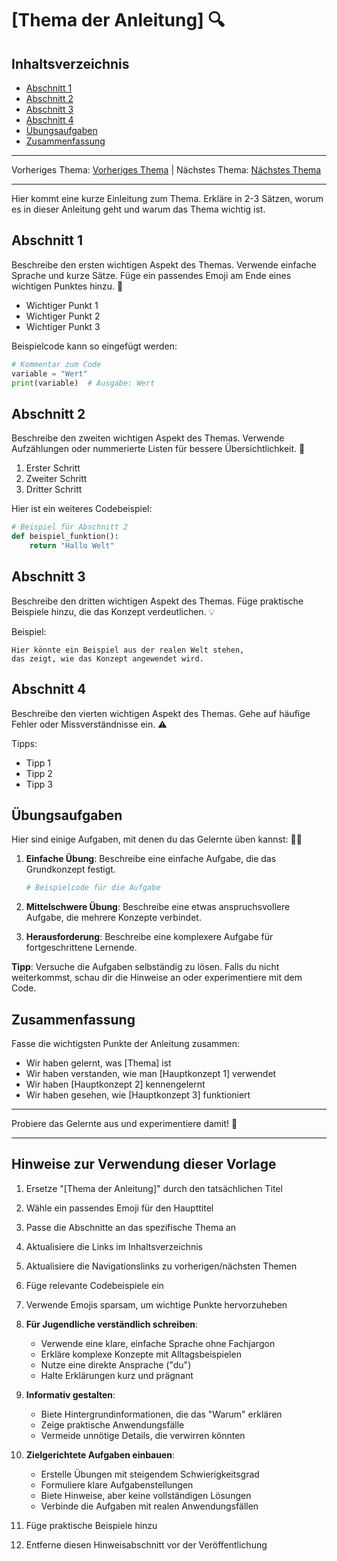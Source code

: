 # [Thema der Anleitung] 🔍

## Inhaltsverzeichnis
- [Abschnitt 1](#abschnitt-1)
- [Abschnitt 2](#abschnitt-2)
- [Abschnitt 3](#abschnitt-3)
- [Abschnitt 4](#abschnitt-4)
- [Übungsaufgaben](#übungsaufgaben)
- [Zusammenfassung](#zusammenfassung)

---

Vorheriges Thema: [Vorheriges Thema](/Anleitungen/XX_vorheriges_thema.md) | Nächstes Thema: [Nächstes Thema](/Anleitungen/XX_nächstes_thema.md)

---

Hier kommt eine kurze Einleitung zum Thema. Erkläre in 2-3 Sätzen, worum es in dieser Anleitung geht und warum das Thema wichtig ist.

## Abschnitt 1

Beschreibe den ersten wichtigen Aspekt des Themas. Verwende einfache Sprache und kurze Sätze. Füge ein passendes Emoji am Ende eines wichtigen Punktes hinzu. 📌

- Wichtiger Punkt 1
- Wichtiger Punkt 2
- Wichtiger Punkt 3

Beispielcode kann so eingefügt werden:

```python
# Kommentar zum Code
variable = "Wert"
print(variable)  # Ausgabe: Wert
```

## Abschnitt 2

Beschreibe den zweiten wichtigen Aspekt des Themas. Verwende Aufzählungen oder nummerierte Listen für bessere Übersichtlichkeit. 🔎

1. Erster Schritt
2. Zweiter Schritt
3. Dritter Schritt

Hier ist ein weiteres Codebeispiel:

```python
# Beispiel für Abschnitt 2
def beispiel_funktion():
    return "Hallo Welt"
```

## Abschnitt 3

Beschreibe den dritten wichtigen Aspekt des Themas. Füge praktische Beispiele hinzu, die das Konzept verdeutlichen. 💡

Beispiel:
```
Hier könnte ein Beispiel aus der realen Welt stehen,
das zeigt, wie das Konzept angewendet wird.
```

## Abschnitt 4

Beschreibe den vierten wichtigen Aspekt des Themas. Gehe auf häufige Fehler oder Missverständnisse ein. ⚠️

Tipps:
- Tipp 1
- Tipp 2
- Tipp 3

## Übungsaufgaben

Hier sind einige Aufgaben, mit denen du das Gelernte üben kannst: 🏋️‍♂️

1. **Einfache Übung**: 
   Beschreibe eine einfache Aufgabe, die das Grundkonzept festigt.
   ```python
   # Beispielcode für die Aufgabe
   ```

2. **Mittelschwere Übung**:
   Beschreibe eine etwas anspruchsvollere Aufgabe, die mehrere Konzepte verbindet.

3. **Herausforderung**:
   Beschreibe eine komplexere Aufgabe für fortgeschrittene Lernende.

**Tipp**: Versuche die Aufgaben selbständig zu lösen. Falls du nicht weiterkommst, schau dir die Hinweise an oder experimentiere mit dem Code.

## Zusammenfassung

Fasse die wichtigsten Punkte der Anleitung zusammen:

- Wir haben gelernt, was [Thema] ist
- Wir haben verstanden, wie man [Hauptkonzept 1] verwendet
- Wir haben [Hauptkonzept 2] kennengelernt
- Wir haben gesehen, wie [Hauptkonzept 3] funktioniert

---

Probiere das Gelernte aus und experimentiere damit! 🚀

---

## Hinweise zur Verwendung dieser Vorlage

1. Ersetze "[Thema der Anleitung]" durch den tatsächlichen Titel
2. Wähle ein passendes Emoji für den Haupttitel
3. Passe die Abschnitte an das spezifische Thema an
4. Aktualisiere die Links im Inhaltsverzeichnis
5. Aktualisiere die Navigationslinks zu vorherigen/nächsten Themen
6. Füge relevante Codebeispiele ein
7. Verwende Emojis sparsam, um wichtige Punkte hervorzuheben

8. **Für Jugendliche verständlich schreiben**: 
   - Verwende eine klare, einfache Sprache ohne Fachjargon
   - Erkläre komplexe Konzepte mit Alltagsbeispielen
   - Nutze eine direkte Ansprache ("du")
   - Halte Erklärungen kurz und prägnant

9. **Informativ gestalten**:
   - Biete Hintergrundinformationen, die das "Warum" erklären
   - Zeige praktische Anwendungsfälle
   - Vermeide unnötige Details, die verwirren könnten

10. **Zielgerichtete Aufgaben einbauen**:
    - Erstelle Übungen mit steigendem Schwierigkeitsgrad
    - Formuliere klare Aufgabenstellungen
    - Biete Hinweise, aber keine vollständigen Lösungen
    - Verbinde die Aufgaben mit realen Anwendungsfällen

11. Füge praktische Beispiele hinzu
12. Entferne diesen Hinweisabschnitt vor der Veröffentlichung
